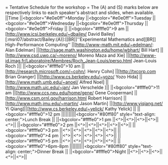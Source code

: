 = Tentative Schedule for the workshop =
The (A) and (S) marks below are respectively links to each speaker's abstract and slides, when available.
||Time ||<bgcolor="#e0e0ff">Monday ||<bgcolor="#e0e0ff">Tuesday ||<bgcolor="#e0e0ff">Wednesday ||<bgcolor="#e0e0ff">Thursday ||<bgcolor="#e0e0ff">Friday ||
||<bgcolor="#ffffe0">9 am ||[http://www.icsi.berkeley.edu/~dbailey/ David Bailey] [:msri07/abstract/Bailey:(A)]:[[BR]]''Experimental Mathematics and[[BR]] High-Performance Computing'' ||[http://www-math.mit.edu/~edelman/: Alan Edelman] ||[http://sage.math.washington.edu/home/wbhart/ Bill Hart] ||[http://www.csd.uwo.ca/~moreno/ Moreno Maza and Xie] ||[http://www-id.imag.fr/Laboratoire/Membres/Roch_Jean-Louis/perso.html Jean-Louis Roch ]||
||<bgcolor="#ffffe0">10 am ||[http://research.microsoft.com/~cohn/: Henry Cohn] ||[http://txcorp.com Brian Granger] ||[http://www.cs.berkeley.edu/~yozo/ Yozo Hida] ||[http://www.math.umb.edu/~anoel/ Alfred Noel] ||[http://www.math.uic.edu/~jan/ Jan Verschelde ]||
||<bgcolor="#ffffe0">11 am ||[http://www.ccs.neu.edu/home/gene/ Gene Cooperman] ||[http://www.csm.ornl.gov/harrison.html Robert Harrison] ||[http://www.math.jmu.edu/~martin/ Jason Martin] ||[http://www.yiqiang.net/ Yi Qiang]||[http://www.cs.berkeley.edu/~yelick/ Kathy Yelick] ||
||<bgcolor="#ffffe0">12 pm ||||||||||<bgcolor="#80ff80" style="text-align: center;">Lunch Break ||
||<bgcolor="#ffffe0">1 pm ||<^>||<^>||<^>||<^>||<^>||
||<bgcolor="#ffffe0">2 pm ||<^>||<^>||<^>||<^>||<^>||
||<bgcolor="#ffffe0">3 pm ||<^>||<^>||<^>||<^>||<^>||
||<bgcolor="#ffffe0">4 pm ||<^>||<^>||<^>||<^>||<^>||
||<bgcolor="#ffffe0">5 pm ||<^>||<^>||<^>||<^>||<^>||
||<bgcolor="#ffffe0">6pm-8pm ||||||||||<bgcolor="#80ff80" style="text-align: center;">Dinner Break ||
||<bgcolor="#ffffe0">Night ||<^>||<^>||<^>||<^>||<^>||

